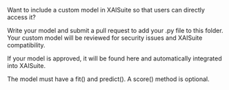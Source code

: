 Want to include a custom model in XAISuite so that users can directly access it? 

Write your model and submit a pull request to add your .py file to this folder. Your custom model will be reviewed for security issues and XAISuite compatibility. 

If your model is approved, it will be found here and automatically integrated into XAISuite.

The model must have a fit() and predict(). A score() method is optional.
